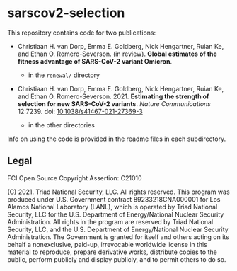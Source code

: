 # sarscov2-selection

This repository contains code for two publications:

  * Christiaan H. van Dorp, Emma E. Goldberg, Nick Hengartner, Ruian Ke, and Ethan O. Romero-Severson.
    (in review).
    **Global estimates of the fitness advantage of SARS-CoV-2 variant Omicron**.
    - in the `renewal/` directory

  * Christiaan H. van Dorp, Emma E. Goldberg, Nick Hengartner, Ruian Ke, and Ethan O. Romero-Severson.
    2021.
    **Estimating the strength of selection for new SARS-CoV-2 variants**.
    *Nature Communications* 12:7239.
    doi: [10.1038/s41467-021-27369-3](http://dx.doi.org/10.1038/s41467-021-27369-3)
    - in the other directories

Info on using the code is provided in the readme files in each subdirectory.

## Legal

FCI Open Source Copyright Assertion: C21010

(C) 2021. Triad National Security, LLC. All rights reserved.
This program was produced under U.S. Government contract 89233218CNA000001 for Los Alamos National Laboratory (LANL), which is operated by Triad National Security, LLC for the U.S.  Department of Energy/National Nuclear Security Administration. All rights in the program are reserved by Triad National Security, LLC, and the U.S. Department of Energy/National Nuclear Security Administration. The Government is granted for itself and others acting on its behalf a nonexclusive, paid-up, irrevocable worldwide license in this material to reproduce, prepare derivative works, distribute copies to the public, perform publicly and display publicly, and to permit others to do so.
